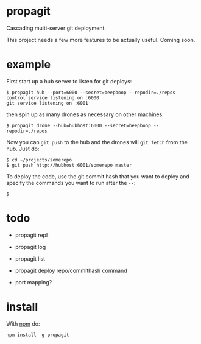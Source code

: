 propagit
========

Cascading multi-server git deployment.

This project needs a few more features to be actually useful. Coming soon.

example
=======

First start up a hub server to listen for git deploys:

    $ propagit hub --port=6000 --secret=beepboop --repodir=./repos
    control service listening on :6000
    git service listening on :6001

then spin up as many drones as necessary on other machines:

    $ propagit drone --hub=hubhost:6000 --secret=beepboop --repodir=./repos

Now you can `git push` to the hub and the drones will `git fetch` from the hub.
Just do:

    $ cd ~/projects/somerepo
    $ git push http://hubhost:6001/somerepo master

To deploy the code, use the git commit hash that you want to deploy and specify
the commands you want to run after the `--`:

    $ 

todo
====

* propagit repl
    
* propagit log

* propagit list

* propagit deploy repo/commithash command

* port mapping?

install
=======

With [npm](http://npmjs.org) do:

    npm install -g propagit
